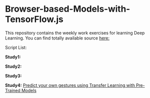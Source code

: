 # Browser-based-Models-with-TensorFlow.js
This repository contains the weekly work exercises for learning Deep Learning.
You can find totally available source [here:](https://github.com/lmoroney/dlaicourse)

Script List:

**Study1:**

**Study2:**

**Study3:**

**Study4:**
[Predict your own gestures using Transfer Learning with Pre-Trained Models](https://carlosug.github.io/TensorflowinBrowser/src/study4/rpsls.html)

